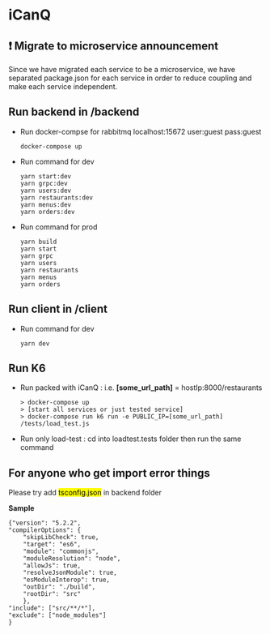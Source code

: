 ﻿# iCanQ

## :exclamation: **Migrate to microservice announcement**

Since we have migrated each service to be a microservice, we have separated package.json for each service in order to reduce coupling and make each service independent.

## Run backend in /backend

- Run docker-compse for rabbitmq
  localhost:15672 user:guest pass:guest
  ```
  docker-compose up
  ```
- Run command for dev
  ```
  yarn start:dev
  yarn grpc:dev
  yarn users:dev
  yarn restaurants:dev
  yarn menus:dev
  yarn orders:dev
  ```
- Run command for prod
  ```
  yarn build
  yarn start
  yarn grpc
  yarn users
  yarn restaurants
  yarn menus
  yarn orders
  ```

## Run client in /client

- Run command for dev
  ```
  yarn dev
  ```

## Run K6

- Run packed with iCanQ : i.e. **[some_url_path]** = hostIp:8000/restaurants
  ```
  > docker-compose up
  > [start all services or just tested service]
  > docker-compose run k6 run -e PUBLIC_IP=[some_url_path] /tests/load_test.js
  ```
- Run only load-test : cd into loadtest.tests folder then run the same command

## **For anyone who get import error things**

Please try add <mark>tsconfig.json</mark> in backend folder

**Sample**

    {"version": "5.2.2",
    "compilerOptions": {
        "skipLibCheck": true,
        "target": "es6",
        "module": "commonjs",
        "moduleResolution": "node",
        "allowJs": true,
        "resolveJsonModule": true,
        "esModuleInterop": true,
        "outDir": "./build",
        "rootDir": "src"
        },
    "include": ["src/**/*"],
    "exclude": ["node_modules"]
    }
